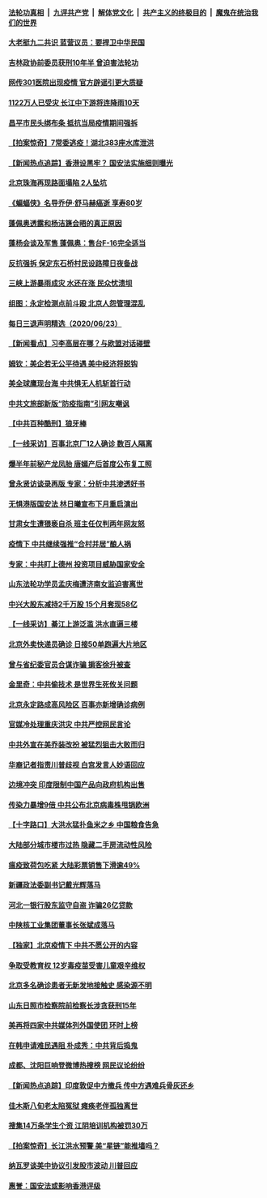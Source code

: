 ####  [法轮功真相](../../../../basic/blob/master/README.md?t=06241802) &nbsp;|&nbsp; [九评共产党](../../../../9ping.md/blob/master/README.md?t=06241802) &nbsp;|&nbsp; [解体党文化](../../../../jtdwh.md/blob/master/README.md?t=06241802)  &nbsp;|&nbsp; [共产主义的终极目的](../../../../gczydzjmd.md/blob/master/README.md?t=06241802) &nbsp;|&nbsp; [魔鬼在统治我们的世界](../../../../mgztzwmdsj.md/blob/master/README.md?t=06241802) 

#### [大老挺九二共识 蓝营议员：要捍卫中华民国](../pages/nsc413/n12208950.md?t=06241802) 

#### [吉林政协前委员获刑10年半 曾迫害法轮功](../pages/nsc413/n12208765.md?t=06241802) 

#### [网传301医院出现疫情 官方辟谣引更大质疑](../pages/nsc413/n12208618.md?t=06241802) 

#### [1122万人已受灾 长江中下游将连降雨10天](../pages/nsc413/n12208337.md?t=06241802) 

#### [昌平市民头绑布条 抵抗当局疫情期间强拆](../pages/nsc413/n12208268.md?t=06241802) 

#### [【拍案惊奇】7常委逃疫！湖北383座水库泄洪](../pages/nsc413/n12208334.md?t=06241802) 


#### [【新闻热点追踪】香港设黑牢？ 国安法实施细则曝光](../pages/nsc413/n12208331.md?t=06241802) 

#### [北京珠海再现路面塌陷 2人坠坑](../pages/nsc413/n12208294.md?t=06241802) 

#### [《蝙蝠侠》名导乔伊‧舒马赫癌逝 享寿80岁](../pages/nsc413/n12207769.md?t=06241802) 

#### [蓬佩奥透露和杨洁篪会晤的真正原因](../pages/nsc413/n12208086.md?t=06241802) 

#### [蓬杨会谈及军售 蓬佩奥：售台F-16完全适当](../pages/nsc413/n12208177.md?t=06241802) 

#### [反抗强拆 保定东石桥村民设路障日夜备战](../pages/nsc413/n12207997.md?t=06241802) 

#### [三峡上游暴雨成灾 水还在涨 民众忧溃坝](../pages/nsc413/n12207926.md?t=06241802) 

#### [组图：永定检测点前斗殴 北京人怨管理混乱](../pages/nsc413/n12207391.md?t=06241802) 

#### [每日三退声明精选（2020/06/23）](../pages/nsc413/n12208079.md?t=06241802) 

#### [【新闻看点】习李高层在哪？与欧盟对话碰壁](../pages/nsc413/n12207971.md?t=06241802) 

#### [姆钦：美企若无公平待遇 美中经济将脱钩](../pages/nsc413/n12207735.md?t=06241802) 

#### [美全球鹰现台海 中共惧无人机斩首行动](../pages/nsc413/n12207763.md?t=06241802) 

#### [中共文旅部新版“防疫指南”引网友嘲讽](../pages/nsc413/n12207691.md?t=06241802) 

#### [【中共百种酷刑】狼牙棒](../pages/nsc413/n12204880.md?t=06241802) 

#### [【一线采访】百事北京厂12人确诊 数百人隔离](../pages/nsc413/n12207661.md?t=06241802) 

#### [爆半年前秘产龙凤胎 唐嫣产后首度公布复工照](../pages/nsc413/n12207595.md?t=06241802) 

#### [曾永贤访谈录再版 专家：分析中共渗透好书](../pages/nsc413/n12207204.md?t=06241802) 

#### [无惧港版国安法 林日曦宣布下月重启演出](../pages/nsc413/n12207455.md?t=06241802) 

#### [甘肃女生遭猥亵自杀 班主任仅判两年网友怒](../pages/nsc413/n12207519.md?t=06241802) 

#### [疫情下 中共继续强推“合村并居”酿人祸](../pages/nsc413/n12207482.md?t=06241802) 

#### [专家：中共盯上德州 投资项目威胁国家安全](../pages/nsc413/n12207441.md?t=06241802) 

#### [山东法轮功学员孟庆梅遭济南女监迫害离世](../pages/nsc413/n12206281.md?t=06241802) 

#### [中兴大股东减持2千万股 15个月套现58亿](../pages/nsc413/n12207178.md?t=06241802) 

#### [【一线采访】綦江上游泛滥 洪水直逼三楼](../pages/nsc413/n12207100.md?t=06241802) 

#### [北京外卖快递员确诊 日接50单跑遍大片地区](../pages/nsc413/n12207220.md?t=06241802) 

#### [曾与省纪委官员合谋诈骗 掮客徐升被查](../pages/nsc413/n12207267.md?t=06241802) 

#### [金里奇：中共偷技术 是世界生死攸关问题](../pages/nsc413/n12207082.md?t=06241802) 

#### [北京永定路成高风险区 百事亦新增确诊病例](../pages/nsc413/n12206668.md?t=06241802) 

#### [官媒冷处理重庆洪灾 中共严控网民言论](../pages/nsc413/n12206943.md?t=06241802) 

#### [中共外宣在美乔装改扮 被猛烈狙击大败而归](../pages/nsc413/n12207048.md?t=06241802) 

#### [华裔记者指责川普歧视 白宫发言人妙语回应](../pages/nsc413/n12206915.md?t=06241802) 

#### [边境冲突 印度限制中国产品向政府机构出售](../pages/nsc413/n12206708.md?t=06241802) 

#### [传染力暴增9倍 中共公布北京病毒株甩锅欧洲](../pages/nsc413/n12205857.md?t=06241802) 

#### [【十字路口】大洪水猛扑鱼米之乡 中国粮食告急](../pages/nsc413/n12205567.md?t=06241802) 

#### [大陆部分城市楼市过热 隐藏二手房流动性风险](../pages/nsc413/n12205653.md?t=06241802) 

#### [瘟疫致荷包吃紧 大陆彩票销售下滑逾49%](../pages/nsc413/n12206485.md?t=06241802) 

#### [新疆政法委副书记戴光辉落马](../pages/nsc413/n12206531.md?t=06241802) 

#### [河北一银行股东监守自盗 诈骗26亿贷款](../pages/nsc413/n12206463.md?t=06241802) 

#### [中陕核工业集团董事长张斌成落马](../pages/nsc413/n12206334.md?t=06241802) 

#### [【独家】北京疫情下 中共不愿公开的内容](../pages/nsc413/n12203800.md?t=06241802) 

#### [争取受教育权 12岁毒疫苗受害儿童艰辛维权](../pages/nsc413/n12206110.md?t=06241802) 

#### [北京多名确诊患者无新发地接触史 感染源不明](../pages/nsc413/n12205899.md?t=06241802) 

#### [山东日照市检察院前检察长涉贪获刑15年](../pages/nsc413/n12206190.md?t=06241802) 

#### [美再将四家中共媒体列外国使团 环时上榜](../pages/nsc413/n12205059.md?t=06241802) 


#### [在韩申请难民遇阻 朴成秀：中共背后捣鬼](../pages/nsc413/n12205974.md?t=06241802) 

#### [成都、沈阳巨响登微博热搜榜 网民议论纷纷](../pages/nsc413/n12206016.md?t=06241802) 

#### [【新闻热点追踪】印度敦促中方撤兵 传中方遇难兵骨灰还乡](../pages/nsc413/n12206059.md?t=06241802) 

#### [佳木斯八旬老太陷冤狱 瘫痪老伴孤独离世](../pages/nsc413/n12203870.md?t=06241802) 

#### [搜集14万条学生个资 江阴培训机构被罚30万](../pages/nsc413/n12205642.md?t=06241802) 

#### [【拍案惊奇】长江洪水预警 美“星链”能推墙吗？](../pages/nsc413/n12205562.md?t=06241802) 

#### [纳瓦罗谈美中协议引发股市波动 川普回应](../pages/nsc413/n12205543.md?t=06241802) 

#### [惠誉：国安法或影响香港评级](../pages/nsc413/n12205433.md?t=06241802) 

